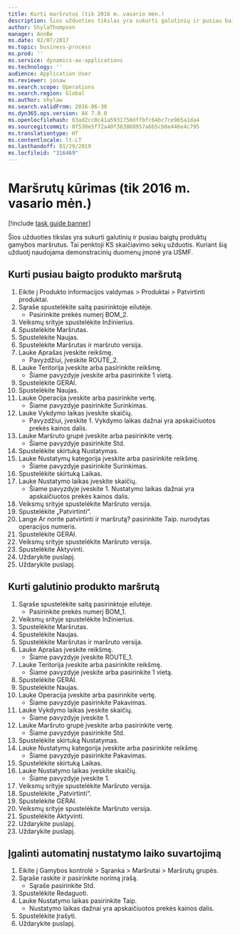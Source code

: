 ```yaml
---
title: Kurti maršrutus (tik 2016 m. vasario mėn.)
description: Šios užduoties tikslas yra sukurti galutinių ir pusiau baigtų produktų gamybos maršrutus.
author: ShylaThompson
manager: AnnBe
ms.date: 02/07/2017
ms.topic: business-process
ms.prod: ''
ms.service: dynamics-ax-applications
ms.technology: ''
audience: Application User
ms.reviewer: josaw
ms.search.scope: Operations
ms.search.region: Global
ms.author: shylaw
ms.search.validFrom: 2016-06-30
ms.dyn365.ops.version: AX 7.0.0
ms.openlocfilehash: 63ad2cc0c41a5931750dffbfc64bc7ce965a1da4
ms.sourcegitcommit: 0f530e5f72a40f383868957a6b5cb0e446e4c795
ms.translationtype: HT
ms.contentlocale: lt-LT
ms.lasthandoff: 01/29/2019
ms.locfileid: "316469"
---
```

# <a name="create-routes-february-2016-only"></a>Maršrutų kūrimas (tik 2016 m. vasario mėn.)

[!include [task guide banner](../../includes/task-guide-banner.md)]

Šios užduoties tikslas yra sukurti galutinių ir pusiau baigtų produktų gamybos maršrutus. Tai penktoji KS skaičiavimo sekų užduotis. Kuriant šią užduotį naudojama demonstracinių duomenų įmonė yra USMF.


## <a name="create-a-route-for-a-semi-finished-product"></a>Kurti pusiau baigto produkto maršrutą
1. Eikite į Produkto informacijos valdymas > Produktai > Patvirtinti produktai.
2. Sąraše spustelėkite saitą pasirinktoje eilutėje.
    * Pasirinkite prekės numerį BOM_2.  
3. Veiksmų srityje spustelėkite Inžinierius.
4. Spustelėkite Maršrutas.
5. Spustelėkite Naujas.
6. Spustelėkite Maršrutas ir maršruto versija.
7. Lauke Aprašas įveskite reikšmę.
    * Pavyzdžiui, įveskite ROUTE_2.  
8. Lauke Teritorija įveskite arba pasirinkite reikšmę.
    * Šiame pavyzdyje įveskite arba pasirinkite 1 vietą.  
9. Spustelėkite GERAI.
10. Spustelėkite Naujas.
11. Lauke Operacija įveskite arba pasirinkite vertę.
    * Šiame pavyzdyje pasirinkite Surinkimas.  
12. Lauke Vykdymo laikas įveskite skaičių.
    * Pavyzdžiui, įveskite 1. Vykdymo laikas dažnai yra apskaičiuotos prekės kainos dalis.  
13. Lauke Maršruto grupė įveskite arba pasirinkite vertę.
    * Šiame pavyzdyje pasirinkite Std.  
14. Spustelėkite skirtuką Nustatymas.
15. Lauke Nustatymų kategorija įveskite arba pasirinkite reikšmę.
    * Šiame pavyzdyje pasirinkite Surinkimas.  
16. Spustelėkite skirtuką Laikas.
17. Lauke Nustatymo laikas įveskite skaičių.
    * Šiame pavyzdyje įveskite 1. Nustatymo laikas dažnai yra apskaičiuotos prekės kainos dalis.  
18. Veiksmų srityje spustelėkite Maršruto versija.
19. Spustelėkite „Patvirtinti“.
20. Lange Ar norite patvirtinti ir maršrutą? pasirinkite Taip. nurodytas operacijos numeris.
21. Spustelėkite GERAI.
22. Veiksmų srityje spustelėkite Maršruto versija.
23. Spustelėkite Aktyvinti.
24. Uždarykite puslapį.
25. Uždarykite puslapį.

## <a name="create-a-route-for-a-finished-product"></a>Kurti galutinio produkto maršrutą
1. Sąraše spustelėkite saitą pasirinktoje eilutėje.
    * Pasirinkite prekės numerį BOM_1.  
2. Veiksmų srityje spustelėkite Inžinierius.
3. Spustelėkite Maršrutas.
4. Spustelėkite Naujas.
5. Spustelėkite Maršrutas ir maršruto versija.
6. Lauke Aprašas įveskite reikšmę.
    * Šiame pavyzdyje įveskite ROUTE_1.  
7. Lauke Teritorija įveskite arba pasirinkite reikšmę.
    * Šiame pavyzdyje įveskite arba pasirinkite 1 vietą.  
8. Spustelėkite GERAI.
9. Spustelėkite Naujas.
10. Lauke Operacija įveskite arba pasirinkite vertę.
    * Šiame pavyzdyje pasirinkite Pakavimas.  
11. Lauke Vykdymo laikas įveskite skaičių.
    * Šiame pavyzdyje įveskite 1.  
12. Lauke Maršruto grupė įveskite arba pasirinkite vertę.
    * Šiame pavyzdyje pasirinkite Std.  
13. Spustelėkite skirtuką Nustatymas.
14. Lauke Nustatymų kategorija įveskite arba pasirinkite reikšmę.
    * Šiame pavyzdyje pasirinkite Pakavimas.  
15. Spustelėkite skirtuką Laikas.
16. Lauke Nustatymo laikas įveskite skaičių.
    * Šiame pavyzdyje įveskite 1.  
17. Veiksmų srityje spustelėkite Maršruto versija.
18. Spustelėkite „Patvirtinti“.
19. Spustelėkite GERAI.
20. Veiksmų srityje spustelėkite Maršruto versija.
21. Spustelėkite Aktyvinti.
22. Uždarykite puslapį.
23. Uždarykite puslapį.

## <a name="enable-automatic-consumption-of-setup-time"></a>Įgalinti automatinį nustatymo laiko suvartojimą
1. Eikite į Gamybos kontrolė > Sąranka > Maršrutai > Maršrutų grupės.
2. Sąraše raskite ir pasirinkite norimą įrašą.
    * Sąraše pasirinkite Std.  
3. Spustelėkite Redaguoti.
4. Lauke Nustatymo laikas pasirinkite Taip.
    * Nustatymo laikas dažnai yra apskaičiuotos prekės kainos dalis.  
5. Spustelėkite Įrašyti.
6. Uždarykite puslapį.

